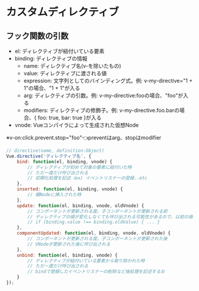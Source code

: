 # カスタムディレクティブ

## フック関数の引数
- el: ディレクティブが紐付いている要素
- binding: ディレクティブの情報
    - name: ディレクティブ名(v-を除いたもの)
    - value: ディレクティブに渡される値
    - expression: 文字列としてのバインディング式。例: v-my-directive="1 + 1"の場合、"1 + 1"が入る
    - arg: ディレクティブの引数。例: v-my-directive:fooの場合、"foo"が入る
    - modifiers: ディレクティブの修飾子。例: v-my-directive.foo.barの場合、{ foo: true, bar: true }が入る
- vnode: Vueコンパイラによって生成された仮想Node

※v-on:click.prevent.stop="foo"👈preventはarg、stopはmodifier

```js
// directive(name, definition-Object)
Vue.directive('ディレクティブ名', {
    bind: function(el, binding, vnode) {
        // ディレクティブが初めて対象の要素に紐付いた時
        // ただ一度だけ呼び出される
        // 初期化処理を記述（ex) イベントリスナーの登録..etc
    },
    inserted: function(el, binding, vnode) {
        // 親Nodeに挿入された時
    },
    update: function(el, binding, vnode, oldVnode) {
        // コンポーネントが更新される度。子コンポーネントが更新される前
        // ディレクティブの値が変化しなくても呼び出される可能性があるので、以前の値と比較することで不要な更新を回避する必要あり
        // if (binding.value !== binding.oldValue) { ... }
    },
    componentUpdated: function(el, binding, vnode, oldVnode) {
        // コンポーネントが更新される度。子コンポーネントが更新された後
        // VNodeが更新された後に呼び出される
    },
    unbind: function(el, binding, vnode) {
        // ディレクティブが紐付いている要素から取り除かれた時
        // ただ一度だけ呼び出される
        // bindで登録したイベントリスナーの削除など後処理を記述するお
    }
});
```